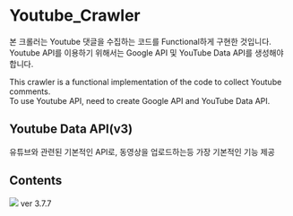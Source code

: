 # Youtube_Crawler
본 크롤러는 Youtube 댓글을 수집하는 코드를 Functional하게 구현한 것입니다.  
Youtube API를 이용하기 위해서는 Google API 및 YouTube Data API를 생성해야 합니다.

This crawler is a functional implementation of the code to collect Youtube comments.  
To use Youtube API, need to create Google API and YouTube Data API.

## Youtube Data API(v3)
유튜브와 관련된 기본적인 API로, 동영상을 업로드하는등 가장 기본적인 기능 제공

## Contents
<img src="https://img.shields.io/badge/Python-3776AB?style=plastic&logo=Python&logoColor=white">
ver 3.7.7
